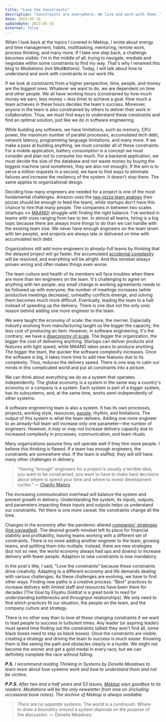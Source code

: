 ```yaml
---
title: "Love the Constraints"
description: "Constraints are everywhere. We live and work with them. There is no other way than to love them. Otherwise, they will chase us and pull us down."
date: 2023-05-16
updateDate: 2023-05-16
external: false
---
```


When I look back at the topics I covered in Mektup, I wrote about energy and time management, habits, multitasking, mentoring, remote work, process thinking, and many more. If I take one step back, a challenge becomes visible: I'm in the middle of all, trying to navigate, mediate and negotiate within some constraints to find my way. That's why I renamed this blog to _Mediations_ (not _Medi**t**ations_). Today, I will talk about how to understand and work with constraints in our work life.

If we look at constraints from a higher perspective, time, people, and money are the biggest ones. Whatever we want to do, we are dependent on time and other people. We all have working hours (constrained by how much money we earn, less money = less time) to achieve a goal. How much a team achieves in these hours decides the team's success. Moreover, anyone in the team is also constrained by others to deliver their work in collaboration. Thus, we must find ways to understand these constraints and find an optimal solution, just like we do in software engineering.

While building any software, we have limitations, such as memory, CPU power, the maximum number of parallel processes, accumulated tech debt, network latency, programming language limitations, and many more. If we make a pass at building anything, we must consider all of these constraints. For a mobile application, battery consumption is a concept we must consider and plan not to consume too much. For a backend application, we must decide the size of the database and not waste money by buying the biggest machine (and sometimes, they are also not enough). If the aim is to serve a million requests in a second, we have to find ways to eliminate failures and increase the resiliency of the system. It doesn't stop there. The same applies to organizational design.

Deciding how many engineers are needed for a project is one of the most fundamental challenges. Amazon uses the [two-pizza team analogy](https://docs.aws.amazon.com/whitepapers/latest/introduction-devops-aws/two-pizza-teams.html) (two pizzas should be enough to feed the team), while startups don't have this chance to hire that many people. The companies in between two scales (startups <-> [MAANG](https://scripbox.com/pf/maang-companies/)) struggle with finding the right balance. I've worked in teams with sizes ranging from two to ten. In almost all teams, hiring is a big topic because there are always more things to do than we can handle with the existing team size. We never have enough engineers on the team (even with ten people), and projects are always late or delivered on time with accumulated tech debt.

Organizations still add more engineers to already-full teams by thinking that the delayed project will go faster, the accumulated [accidental complexity](https://en.wikipedia.org/wiki/No_Silver_Bullet) will be resolved, and everything will be alright. And this mindset always proves wrong and often makes things even worse.

The team culture and health of its members will face troubles when there are more than ten engineers on the team. It's challenging to agree on anything with ten people; any small change in working agreements needs to be followed up with everyone, the number of meetings increases (while productive meetings decrease), unhealthy conflicts emerge, and solving them becomes much more difficult. Eventually, leading the team to a halt instead of speeding up the delivery. There is one (but not the only one) reason behind adding one more engineer to the team.

We were taught the economy of scale: the more, the merrier. Especially industry evolving from manufacturing taught us the bigger the capacity, the less cost of producing an item. However, in software engineering, it's the contrary; we have a [diseconomy of scale](https://en.wikipedia.org/wiki/Diseconomies_of_scale). The bigger the organization, the bigger the cost of delivering anything. Startups can deliver products and features with light speed, while MAANG takes years to produce anything. The bigger the team, the quicker the software complexity increases. Once the software is big, it takes more time to add new features due to its complexity. Thus, reduces the delivery speed. There is one way to calm our minds in this complicated world and put all constraints into a picture.

We can think about everything we do as a system that operates independently. The global economy is a system in the same way a country's economy or a company is a system. Each system is part of a bigger system, has its subsystems, and, at the same time, works semi-independently of other systems.

A software engineering team is also a system. It has its own processes, projects, working style, resources, [people](/newsletter/mektup-35/), rhythm, and limitations. The output of this system is what the team delivers. Adding one more engineer to an already-full team will increase only one parameter—the number of engineers. However, it *may* or *may not* increase delivery capacity due to increased complexity in processes, communication, and team rituals.

Many organizations assume they will operate well if they hire more people. I believe this thinking is flawed. If a team has enough engineers, the constraints are somewhere else. If the team is staffed, they will still have many other challenges in delivery.

> "Having “enough” engineers for a project is usually a terrible idea; you want to be constrained, you want to have to make hard decisions about where to spend your time and where to invest development cycles." — [Charity Majors](https://charity.wtf/2022/10/03/every-achievement-has-a-denominator/)

The increasing communication overhead will balance the system and prevent growth in delivery. Understanding the system, its inputs, outputs, and parameters impacting these inputs and outputs helps us understand our constraints. Yet there is one more caveat: the constraints change all the time.

Changes in the economy after the pandemic altered [companies' strategies (link paywalled)](https://newsletter.pragmaticengineer.com/p/wartime-vs-peacetime). The desired growth mindset left its place for financial stability and profitability, leaving teams working with a different set of constraints. There is no more adding another engineer to the team, growing teams, and splitting them into multiple. Instead, there are new strategies (but not so new; the world economy always had ups and downs) to increase delivery with fewer people. Adaption to new constraints is now mandatory.

In the post's title, I said, "Love the constraints" because these constraints drive creativity. Adapting to a different economy and life demands dealing with various challenges. As these challenges are evolving, we have to find other ways. Finding new paths is a creative process. "Best" practices to increase delivery with limited staff and resources have been there for decades (The Goal by Eliyahu Goldrat is a great book to read for understanding bottlenecks and throughput relationships). We only need to find which practices fit our situation, the people on the team, and the company culture and strategy.

There is no other way than to love all these changing constraints if we want to lead people to success in turbulent times. Any leader (or aspiring leader) must spend time finding out the constraints (albeit they won't find all, some black boxes need to stay as black boxes). Once the constraints are visible, creating a strategy and driving the team to success is much easier. Knowing them is like seeing the path and obstacles clearly in a hurdle. We might not become the winner and get a gold medal in every race, but we can definitely complete the race without falling.

***P.S.** I recommend reading Thinking in Systems by Donella Meadows to learn more about how systems work and how to understand them and not be victims.*

***P.P.S.** After two and a half years and 53 issues, [Mektup](/newsletter/) says goodbye to its readers. Mediations will be the only newsletter from now on (including occasional book notes). The archive of Mektup is always available.*

> _There_ are _no separate systems_. The _world_ is a _continuum_. Where to _draw_ a _boundary around_ a _system depends_ on the _purpose_ of the _discussion_.
> — Donella Meadows.
